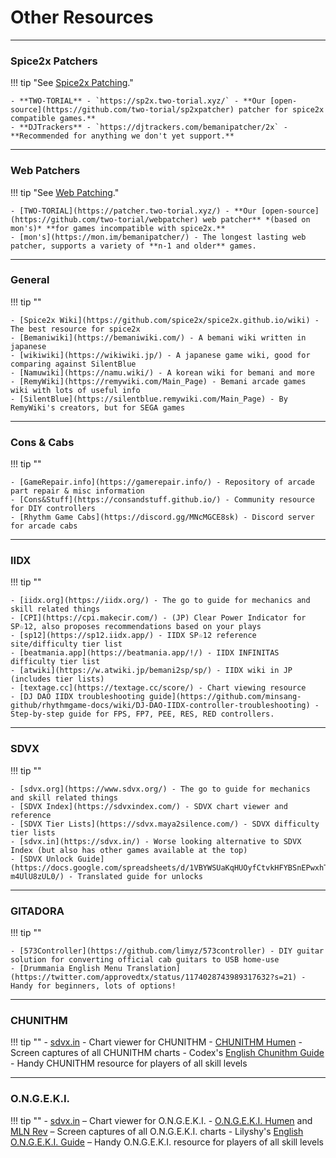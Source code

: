 # Other Resources

---
### Spice2x Patchers
!!! tip "See [Spice2x Patching](./extras/patchsp2x.md)."

	- **TWO-TORIAL** - `https://sp2x.two-torial.xyz/` - **Our [open-source](https://github.com/two-torial/sp2xpatcher) patcher for spice2x compatible games.**
	- **DJTrackers** - `https://djtrackers.com/bemanipatcher/2x` - **Recommended for anything we don't yet support.**

---
### Web Patchers

!!! tip "See [Web Patching](./extras/patchweb.md)."

	- [TWO-TORIAL](https://patcher.two-torial.xyz/) - **Our [open-source](https://github.com/two-torial/webpatcher) web patcher** *(based on mon's)* **for games incompatible with spice2x.**
	- [mon's](https://mon.im/bemanipatcher/) - The longest lasting web patcher, supports a variety of **n-1 and older** games.

---
### General

!!! tip ""

	- [Spice2x Wiki](https://github.com/spice2x/spice2x.github.io/wiki) - The best resource for spice2x
	- [Bemaniwiki](https://bemaniwiki.com/) - A bemani wiki written in japanese
	- [wikiwiki](https://wikiwiki.jp/) - A japanese game wiki, good for comparing against SilentBlue
	- [Namuwiki](https://namu.wiki/) - A korean wiki for bemani and more 
	- [RemyWiki](https://remywiki.com/Main_Page) - Bemani arcade games wiki with lots of useful info
	- [SilentBlue](https://silentblue.remywiki.com/Main_Page) - By RemyWiki's creators, but for SEGA games

---
### Cons & Cabs

!!! tip ""

	- [GameRepair.info](https://gamerepair.info/) - Repository of arcade part repair & misc information
	- [Cons&Stuff](https://consandstuff.github.io/) - Community resource for DIY controllers
	- [Rhythm Game Cabs](https://discord.gg/MNcMGCE8sk) - Discord server for arcade cabs

---
### IIDX

!!! tip ""

	- [iidx.org](https://iidx.org/) - The go to guide for mechanics and skill related things
	- [CPI](https://cpi.makecir.com/) - (JP) Clear Power Indicator for SP☆12, also proposes recommendations based on your plays
	- [sp12](https://sp12.iidx.app/) - IIDX SP☆12 reference site/difficulty tier list
	- [beatmania.app](https://beatmania.app/!/) - IIDX INFINITAS difficulty tier list
	- [atwiki](https://w.atwiki.jp/bemani2sp/sp/) - IIDX wiki in JP (includes tier lists)
	- [textage.cc](https://textage.cc/score/) - Chart viewing resource
	- [DJ DAO IIDX troubleshooting guide](https://github.com/minsang-github/rhythmgame-docs/wiki/DJ-DAO-IIDX-controller-troubleshooting) - Step-by-step guide for FPS, FP7, PEE, RES, RED controllers.

---
### SDVX

!!! tip ""

	- [sdvx.org](https://www.sdvx.org/) - The go to guide for mechanics and skill related things
	- [SDVX Index](https://sdvxindex.com/) - SDVX chart viewer and reference
	- [SDVX Tier Lists](https://sdvx.maya2silence.com/) - SDVX difficulty tier lists
	- [sdvx.in](https://sdvx.in/) - Worse looking alternative to SDVX Index (but also has other games available at the top)
	- [SDVX Unlock Guide](https://docs.google.com/spreadsheets/d/1VBYWSUaKqHUOyfCtvkHFYBSnEPwxhTh8-m4UlU8zUL0/) - Translated guide for unlocks

---
### GITADORA

!!! tip ""

	- [573Controller](https://github.com/limyz/573controller) - DIY guitar solution for converting official cab guitars to USB home-use
	- [Drummania English Menu Translation](https://twitter.com/approvedtx/status/1174028743989317632?s=21) - Handy for beginners, lots of options!

---

### CHUNITHM

!!! tip ""
	- [sdvx.in](https://sdvx.in/chunithm.html) - Chart viewer for CHUNITHM
	- [CHUNITHM Humen](https://www.youtube.com/@chunithm_humen) - Screen captures of all CHUNITHM charts
	- Codex's [English Chunithm Guide](https://chunithm.org) -
	Handy CHUNITHM resource for players of all skill levels

---

### O.N.G.E.K.I.

!!! tip ""
	- [sdvx.in](https://sdvx.in/ongeki.html) – Chart viewer for O.N.G.E.K.I.
	- [O.N.G.E.K.I. Humen](https://www.youtube.com/@ongeki_humen) and [MLN Rev](https://www.youtube.com/@MLN_Rev) – Screen captures of all O.N.G.E.K.I. charts
	- Lilyshy's [English O.N.G.E.K.I. Guide](https://docs.google.com/document/d/1HKCW7DWjYRnVjCmPzrQwDKC0wKTi41X-Y-dP1-ygliU/view) –
	Handy O.N.G.E.K.I. resource for players of all skill levels
